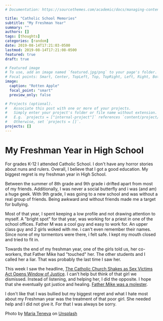 ```yaml
---
# Documentation: https://sourcethemes.com/academic/docs/managing-content/

title: "Catholic School Memories"
subtitle: "My Freshman Year"
summary: ""
authors: []
tags: [thoughts]
categories: [random]
date: 2019-08-14T17:21:03-0500
lastmod: 2019-08-14T17:21:08-0500
featured: true
draft: true

# Featured image
# To use, add an image named `featured.jpg/png` to your page's folder.
# Focal points: Smart, Center, TopLeft, Top, TopRight, Left, Right, BottomLeft, Bottom, BottomRight.
image:
  caption: "Rotten Apple"
  focal_point: "smart"
  preview_only: false

# Projects (optional).
#   Associate this post with one or more of your projects.
#   Simply enter your project's folder or file name without extension.
#   E.g. `projects = ["internal-project"]` references `content/project/deep-learning/index.md`.
#   Otherwise, set `projects = []`.
projects: []
---
```

# My Freshman Year in High School

For grades K-12 I attended Catholic School. I don't have any horror stories about nuns and rulers. Overall, I believe that I got a good education. My biggest regret is my freshman year in High School. 

 Between the summer of 8th grade and 9th grade i drifted apart from most of my friends. Additionally, I was never a social butterfly and i was (and am) a huge geek. With 9th grade, I was going to a new school and was without a real group of friends. Being awkward and without friends made me a target for bullying. 
 
 Most of that year, I spent keeping a low profile and not drawing attention to myself. A "bright spot" for that year, was working for a priest in one of the school offices. Father M was a cool guy and easy to work for. An upper class guy and 2 girls woked with me. i can't even remember their names. Since none of my tormentors were there, i felt safe. I kept my mouth closed and tried to fit in.
 
 Towards the end of my freshman year, one of the girls told us, her co-workers, that Father Mike had "touched" her. The other students and I called her a liar. That was probably the last time I saw her. 
 
  
  This week I saw the headline, [The Catholic Church Shakes as Sex Victims Act Opens Window of Justice](https://www.thedailybeast.com/the-catholic-church-shakes-as-sex-victims-act-opens-window-of-justice). I can't help but think of that girl we dismissed. Instead of listening, and helping her, I did the opposite. I hope that she eventually got justice and healing. [Father Mike was a molester](https://adamhorowitzlaw.com/clergy-abuse/fr-michael-swierzy-archdiocese-of-philadelphia/). 
  
 I don't like that I was bullied but my biggest regret and what I hate most about my Freshman year was the treatment of that poor girl. She needed help and I did not give it. For that I was always be sorry. 

Photo by [Maria Teneva](https://unsplash.com/@miteneva?utm_source=unsplash&utm_medium=referral&utm_content=creditCopyText) on [Unsplash](https://unsplash.com/search/photos/bad?utm_source=unsplash&utm_medium=referral&utm_content=creditCopyText)
